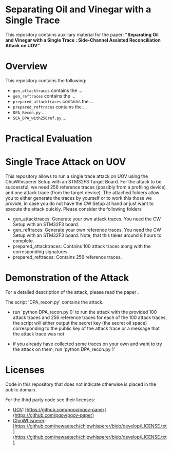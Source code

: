 # Separating Oil and Vinegar with a Single Trace

This repository contains auxiliary material for the paper: **"Separating Oil and Vinegar with a Single Trace : 
Side-Channel Assisted Reconciliation Attack on UOV"**.

# Overview

This repository contains the following:

- `gen_attacktraces` contains the ...
- `gen_reftraces` contains the ...
- `prepared_attacktraces` contains the ...
- `prepared_reftraces` contains the ...
- `DPA_Recon.py` ...
- `SCA_DPA_with256ref.py` ...

# Practical Evaluation

# Single Trace Attack on UOV
This repository allows to run a single trace attack on UOV using the ChipWhisperer Setup with an STM32F3 Target Board. For the attack to be successful, we need 256 reference traces (possibly from a profiling device) and one attack trace (from the target device). The attached folders allow you to either generate the traces by yourself or to work this those we provide, in case you do not have the CW Setup at hand or just want to execute the attack quickly. Please consider the following folders

- gen_attacktraces: Generate your own attack traces. You need the CW Setup with an STM32F3 board.
- gen_reftraces: Generate your own reference traces. You need the CW Setup with an STM32F3 board. Note, that this takes around 8 hours to complete.
- prepared_attacktraces: Contains 100 attack traces along with the corresponding signatures.
- prepared_reftraces: Contains 256 reference traces.


# Demonstration of the Attack
For a detailed description of the attack, please read the paper <paper>.

The script 'DPA_recon.py' contains the attack.

- run `python DPA_recon.py 0' to run the attack with the provided 100 attack traces and 256 reference traces
    for each of the 100 attack traces, the script will either output the secret key (the secret oil space) corresponding to the public key of the attack trace or a message that the attack trace was not 

- if you already have collected some traces on your own and want to try the attack on them, run 'python DPA_recon.py 1'

# Licenses

Code in this repository that does not indicate otherwise is placed in the public domain.

For the third party code see their licenses:

- [UOV](https://github.com/pqov/pqov-paper): [https://github.com/pqov/pqov-paper](https://github.com/pqov/pqov-paper)
- [ChipWhisperer](https://github.com/newaetech/chipwhisperer): [https://github.com/newaetech/chipwhisperer/blob/develop/LICENSE.txt](https://github.com/newaetech/chipwhisperer/blob/develop/LICENSE.txt)
